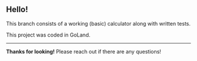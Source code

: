 ## Hello!

This branch consists of a working (basic) calculator along with written tests.

This project was coded in GoLand.

---

**Thanks for looking!** Please reach out if there are any questions!